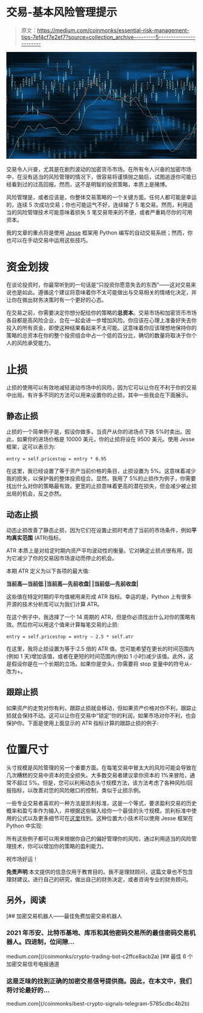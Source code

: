 # 交易-基本风险管理提示

> 原文：<https://medium.com/coinmonks/essential-risk-management-tips-7ef4cf7e2ef7?source=collection_archive---------5----------------------->

![](img/82fa03a93caa76e118367fd4cf3f513b.png)

交易令人兴奋，尤其是在剧烈波动的加密货币市场。在所有令人兴奋的加密市场中，在没有适当的风险管理的情况下，很容易将谨慎抛之脑后，试图追逐你可能已经看到过的过高回报。然而，这不是明智的投资策略，本质上是赌博。

风险管理是，或者应该是，你整体交易策略的一个关键方面。任何人都可能是幸运的，连续 5 次成功交易；你也可能运气不好，连续输了 5 笔交易。然而，利用适当的风险管理技术可能意味着损失 5 笔交易带来的不便，或者严重耗尽你的可用资本。

我的文章的重点将是使用 [Jesse](https://jesse.trade) 框架用 Python 编写的自动交易系统；然而，你也可以在手动交易中运用这些技巧。

# 资金划拨

在谈论投资时，你最常听到的一句话是“只投资你愿意失去的东西”——这对交易来说也是如此。遵循这个建议将意味着你不太可能做出与交易相关的情绪化决定，并让你在做出财务决策时有一个更好的心态。

在交易之前，你需要决定你想分配给你的策略的**总资本**。交易市场和加密货币市场各自都是高风险企业，合在一起会进一步增加风险。你应该在心理上准备好失去你投入的所有资金，即使这种结果看起来不太可能。这意味着你应该理想地保持你的策略的总资本在你的整个投资组合中占一个低的百分比，确切的数量将取决于你个人的风险承受能力。

# **止损**

止损的使用可以有效地减轻波动市场中的风险，因为它可以让你在不利于你的交易中出局。有许多不同的方法可以用来设置你的止损，其中一些我会在下面展示。

## **静态止损**

止损的一个简单例子是，假设你做多，当资产从你的进场点下跌 5%时卖出。因此，如果你的进场价格是 10000 美元，你的止损将设在 9500 美元。使用 Jesse 框架，这可以表示为:

```
entry = self.pricestop = entry * 0.95
```

在这里，我已经设置了等于资产当前价格的条目，止损设置为 5%。这意味着减少我的损失，以保护我的整体投资组合。显然，我用了 5%的止损作为例子，你需要找出什么对你的策略最有效。更宽的止损意味着更高的潜在损失，但会减少被止损出局的机会，反之亦然。

## **动态止损**

动态止损改善了静态止损，因为它们在设置止损时考虑了当前的市场条件，例如**平均真实范围** (ATR)指标。

ATR 本质上是对给定时期内资产平均波动性的衡量。它对确定止损点很有用，因为它减少了你的交易因市场波动而停止的机会。

本期 ATR 定义为以下各项的最大值:

**当前高—当前低
|当前高—先前收盘|
|当前低—先前收盘|**

这些值在特定时期的平均值被用来形成 ATR 指标。幸运的是，Python 上有很多开源的技术分析库可以为我们计算 ATR。

在这个例子中，我选择了一个 14 周期的 ATR，但是你必须找出什么对你的策略有效。然后你可以用这个值来计算每笔交易的止损:

```
entry = self.pricestop = entry – 2.5 * self.atr
```

在这里，我将止损设置为等于:2.5 倍的 ATR 值。您可能希望在更长的时间范围内(例如 1 天)增加该值，或者在更短的时间范围内(例如 1 小时)减少该值。此外，这是假设你是在一个长期的立场。如果你是空头，你需要将 stop 变量中的符号从-改为+。

## **跟踪止损**

如果资产的走势对你有利，跟踪止损就会移动，但如果资产价格对你不利，跟踪止损就会保持不动。这可以让你在交易中“锁定”你的利润，如果市场对你不利，也会保护你。下面是使用上面显示的 ATR 指标计算的跟踪止损的例子:

# **位置尺寸**

头寸规模是风险管理的另一个重要方面。在每笔交易中冒太大的风险可能会导致在几次糟糕的交易中资本的完全损失。大多数交易者建议拿你资本的 1%来冒险，通常不超过 5%。但是，您可以利用动态头寸规模方法，该方法考虑了各种风险/回报指标，以改善对您的风险敞口的控制，类似于止损示例。

一些专业交易者喜欢的一种方法是凯利标准，这是一个等式，要求盈利交易的历史概率和盈亏率作为输入，并根据这些输入给你一个最佳的头寸规模。凯利标准中使用的公式以及更多细节可在[这里](https://www.investopedia.com/articles/trading/04/091504.asp)找到。这种位置大小技术可以使用 Jesse 框架在 Python 中实现:

所有这些例子都可以用来根据你自己的偏好管理你的风险，通过利用适当的风险管理技术，你可以增加你的策略的盈利能力。

祝市场好运！

**免责声明**:本文提供的信息仅用于教育目的。我不是理财顾问，这篇文章也不包含理财建议。进行自己的研究，做出自己的财务决定，或者咨询专业的财务顾问。

## 另外，阅读

[](/coinmonks/crypto-trading-bot-c2ffce8acb2a) [## 加密交易机器人——最佳免费加密交易机器人

### 2021 年币安、比特币基地、库币和其他密码交易所的最佳密码交易机器人。四进制，位间隙…

medium.com](/coinmonks/crypto-trading-bot-c2ffce8acb2a) [](/coinmonks/best-crypto-signals-telegram-5785cdbc4b2b) [## 最佳 6 个加密交易信号电报通道

### 这是乏味的找到正确的加密交易信号提供商。因此，在本文中，我们将讨论最好的…

medium.com](/coinmonks/best-crypto-signals-telegram-5785cdbc4b2b)